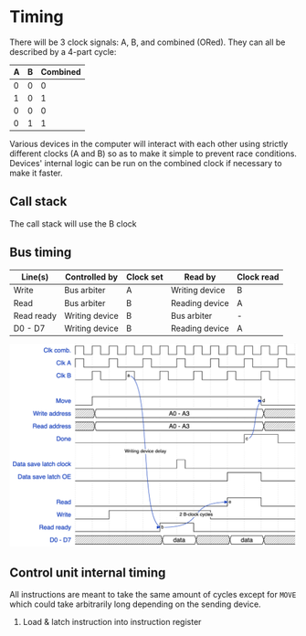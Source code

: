 # Timing

There will be 3 clock signals: A, B, and combined (ORed). They can all be described by a 4-part cycle:

| A | B | Combined |
| - | - | - |
| 0 | 0 | 0 |
| 1 | 0 | 1 |
| 0 | 0 | 0 |
| 0 | 1 | 1 |

Various devices in the computer will interact with each other using strictly different clocks (A and B) so as to make it simple to prevent race conditions. Devices' internal logic can be run on the combined clock if necessary to make it faster.

## Call stack

The call stack will use the B clock

## Bus timing

| Line(s) | Controlled by | Clock set | Read by | Clock read |
| - | - | - | - | - |
| Write | Bus arbiter | A | Writing device | B |
| Read | Bus arbiter | B | Reading device | A |
| Read ready | Writing device | B | Bus arbiter | - |
| D0 - D7 | Writing device | B | Reading device | A |

<img src="images/bus_timing.png"></img>

## Control unit internal timing

All instructions are meant to take the same amount of cycles except for `MOVE` which could take arbitrarily long depending on the sending device.

1. Load & latch instruction into instruction register